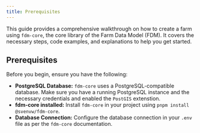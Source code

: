 ```yaml
---
title: Prerequisites
---
```


This guide provides a comprehensive walkthrough on how to create a farm using `fdm-core`, the core library of the Farm Data Model (FDM). It covers the necessary steps, code examples, and explanations to help you get started.

## Prerequisites

Before you begin, ensure you have the following:

* **PostgreSQL Database:**  `fdm-core` uses a PostgreSQL-compatible database. Make sure you have a running PostgreSQL instance and the necessary credentials and enabled the `PostGIS` extenstion.
* **fdm-core installed:** Install `fdm-core` in your project using `pnpm install @svenvw/fdm-core`.
* **Database Connection:** Configure the database connection in your `.env` file as per the `fdm-core` documentation.
